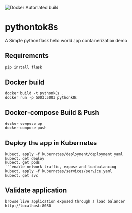 ![Docker Automated build](https://img.shields.io/docker/automated/aishwaryasarath/pythonk8s?style=plastic)
# pythontok8s
A Simple python flask hello world app containerization demo

## Requirements
```python
pip install flask
```

## Docker build
```docker
docker build -t pythonk8s .
docker run -p 5003:5003 pythonk8s

```

## Docker-compose Build & Push
```docker-compose
docker-compose up
docker-compose push

```

## Deploy the app in Kubernetes
```Kubernetes deployment 
kubectl apply -f kubernetes/deployment/deployment.yaml
kubectl get deploy
kubectl get pods
```enable network traffic, expose and loadbalancing
kubectl apply -f kubernetes/services/service.yaml
kubectl get svc

```

## Validate application
```
browse live application exposed through a load balancer http://localhost:8080
```
